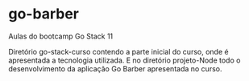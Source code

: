 # go-barber
Aulas do bootcamp Go Stack 11

Diretório go-stack-curso contendo a parte inicial do curso, onde é apresentada a tecnologia utilizada. E no diretório projeto-Node todo o desenvolvimento da aplicação Go Barber apresentada no curso.
